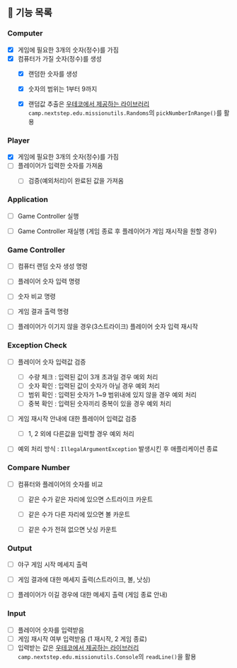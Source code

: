 ## 📌 기능 목록

### Computer
- [x] 게임에 필요한 3개의 숫자(정수)를 가짐
- [x] 컴퓨터가 가질 숫자(정수)를 생성
  - [x] 랜덤한 숫자를 생성
  - [x] 숫자의 범위는 1부터 9까지
  - [x] 랜덤값 추출은 [우테코에서 제공하는 라이브러리](https://github.com/woowacourse-projects/mission-utils#mission-utils) `camp.nextstep.edu.missionutils.Randoms`의 `pickNumberInRange()`를 활용


### Player
- [x] 게임에 필요한 3개의 숫자(정수)를 가짐
- [ ] 플레이어가 입력한 숫자를 가져옴
  - [ ] 검증(예외처리)이 완료된 값을 가져옴


### Application
- [ ] Game Controller 실행
- [ ] Game Controller 재실행 (게임 종료 후 플레이어가 게임 재시작을 원할 경우)


### Game Controller
- [ ] 컴퓨터 랜덤 숫자 생성 명령
- [ ] 플레이어 숫자 입력 명령
- [ ] 숫자 비교 명령
- [ ] 게임 결과 출력 명령
- [ ] 플레이어가 이기지 않을 경우(3스트라이크) 플레이어 숫자 입력 재시작


### Exception Check
- [ ] 플레이어 숫자 입력값 검증
  - [ ] 수량 체크 : 입력된 값이 3개 초과일 경우 예외 처리
  - [ ] 숫자 확인 : 입력된 값이 숫자가 아닐 경우 예외 처리
  - [ ] 범위 확인 : 입력된 숫자가 1~9 범위내에 있지 않을 경우 예외 처리
  - [ ] 중복 확인 : 입력된 숫자끼리 중복이 있을 경우 예외 처리
- [ ] 게임 재시작 안내에 대한 플레이어 입력값 검증
  - [ ] 1, 2 외에 다른값을 입력할 경우 예외 처리
- [ ] 예외 처리 방식 : `IllegalArgumentException` 발생시킨 후 애플리케이션 종료


### Compare Number
- [ ] 컴퓨터와 플레이어의 숫자를 비교
  - [ ] 같은 수가 같은 자리에 있으면 스트라이크 카운트
  - [ ] 같은 수가 다른 자리에 있으면 볼 카운트
  - [ ] 같은 수가 전혀 없으면 낫싱 카운트


### Output
- [ ] 야구 게임 시작 메세지 출력
- [ ] 게임 결과에 대한 메세지 출력(스트라이크, 볼, 낫싱)
- [ ] 플레이어가 이길 경우에 대한 메세지 출력 (게임 종료 안내)


### Input
- [ ] 플레이어 숫자를 입력받음
- [ ] 게임 재시작 여부 입력받음 (1 재시작, 2 게임 종료)
- [ ] 입력받는 값은 [우테코에서 제공하는 라이브러리](https://github.com/woowacourse-projects/mission-utils#mission-utils) `camp.nextstep.edu.missionutils.Console`의 `readLine()`을 활용